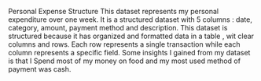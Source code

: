 Personal Expense Structure
This dataset represents my personal expenditure over one week. It is a structured dataset with 5 columns : date, category, amount, payment method and description. This dataset is structured because it has organized and formatted data in a table , wit clear columns and rows. Each row represents a single transaction while each column represents a specific field. Some insights I gained from my dataset is that I Spend most of my money on food and my most used method of payment was cash.
